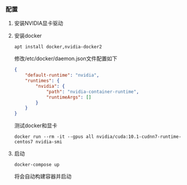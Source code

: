 
### 配置

1. 安装NVIDIA显卡驱动

2. 安装docker

    ```shell script
    apt install docker,nvidia-docker2
    ```

    修改/etc/docker/daemon.json文件配置如下
    ```json
    {
        "default-runtime": "nvidia",
        "runtimes": {
            "nvidia": {
                "path": "nvidia-container-runtime",
                "runtimeArgs": []
            }
        }
    }
    ```
    测试docker和显卡
    ```shell script
    docker run --rm -it --gpus all nvidia/cuda:10.1-cudnn7-runtime-centos7 nvidia-smi
    ```

3. 启动
    ```shell script
    docker-compose up
    ```
   将会自动构建容器并启动